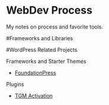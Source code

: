 # WebDev Process
My notes on process and favorite tools.

#Frameworks and Libraries




#WordPress Related Projects

Frameworks and Starter Themes

* [FoundationPress](https://github.com/olefredrik/FoundationPress)


Plugins

* [TGM Activation](http://tgmpluginactivation.com/)


